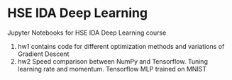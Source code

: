 # HSE IDA Deep Learning

Jupyter Notebooks for HSE IDA Deep Learning course

1) hw1 contains code for different optimization methods and variations of Gradient Descent
2) hw2 Speed comparison between NumPy and Tensorflow. Tuning learning rate and momentum. Tensorflow MLP trained on MNIST
